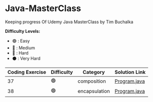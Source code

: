 # Java-MasterClass
Keeping progress Of Udemy Java MasterClass by Tim Buchalka

<strong>Difficulty Levels:</strong>

- 🟢 : Easy
- 🔵 : Medium
- 🔴 : Hard
- ⚫ : Very Hard

| Coding Exercise                       | Difficulty       | Category            | Solution Link                                                        |
| ------------------------------------- | ---------------- | ------------------- | -------------------------------------------------------------------- |
| 37                        | 🟢               | composition              | [Program.java](src/exercises/Composition)                   |
| 38                        | 🟢               | encapsulation              | [Program.java](src/exercises/Encapsulation)                   |

